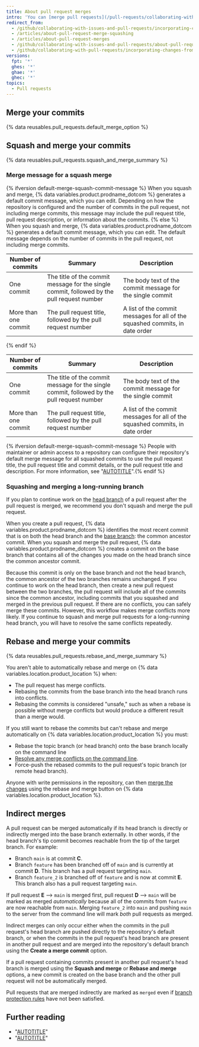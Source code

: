 ```yaml
---
title: About pull request merges
intro: 'You can [merge pull requests](/pull-requests/collaborating-with-pull-requests/incorporating-changes-from-a-pull-request/merging-a-pull-request) by retaining all the commits in a feature branch, squashing all commits into a single commit, or by rebasing individual commits from the `head` branch onto the `base` branch.'
redirect_from:
  - /github/collaborating-with-issues-and-pull-requests/incorporating-changes-from-a-pull-request/about-pull-request-merges
  - /articles/about-pull-request-merge-squashing
  - /articles/about-pull-request-merges
  - /github/collaborating-with-issues-and-pull-requests/about-pull-request-merges
  - /github/collaborating-with-pull-requests/incorporating-changes-from-a-pull-request/about-pull-request-merges
versions:
  fpt: '*'
  ghes: '*'
  ghae: '*'
  ghec: '*'
topics:
  - Pull requests
---
```

## Merge your commits

{% data reusables.pull_requests.default_merge_option %}

## Squash and merge your commits

{% data reusables.pull_requests.squash_and_merge_summary %}

### Merge message for a squash merge

{% ifversion default-merge-squash-commit-message %}
When you squash and merge, {% data variables.product.prodname_dotcom %} generates a default commit message, which you can edit. Depending on how the repository is configured and the number of commits in the pull request, not including merge commits, this message may include the pull request title, pull request description, or information about the commits.
{% else %}
When you squash and merge, {% data variables.product.prodname_dotcom %} generates a default commit message, which you can edit. The default message depends on the number of commits in the pull request, not including merge commits.

Number of commits | Summary | Description |
----------------- | ------- | ----------- |
One commit | The title of the commit message for the single commit, followed by the pull request number | The body text of the commit message for the single commit
More than one commit | The pull request title, followed by the pull request number | A list of the commit messages for all of the squashed commits, in date order
{% endif %}

Number of commits | Summary | Description |
----------------- | ------- | ----------- |
One commit | The title of the commit message for the single commit, followed by the pull request number | The body text of the commit message for the single commit
More than one commit | The pull request title, followed by the pull request number | A list of the commit messages for all of the squashed commits, in date order

{% ifversion default-merge-squash-commit-message %}
People with maintainer or admin access to a repository can configure their repository's default merge message for all squashed commits to use the pull request title, the pull request title and commit details, or the pull request title and description. For more information, see "[AUTOTITLE](/repositories/configuring-branches-and-merges-in-your-repository/configuring-pull-request-merges/configuring-commit-squashing-for-pull-requests)".{% endif %}

### Squashing and merging a long-running branch

If you plan to continue work on the [head branch](/get-started/quickstart/github-glossary#head-branch) of a pull request after the pull request is merged, we recommend you don't squash and merge the pull request.

When you create a pull request, {% data variables.product.prodname_dotcom %} identifies the most recent commit that is on both the head branch and the [base branch](/get-started/quickstart/github-glossary#base-branch): the common ancestor commit. When you squash and merge the pull request, {% data variables.product.prodname_dotcom %} creates a commit on the base branch that contains all of the changes you made on the head branch since the common ancestor commit.

Because this commit is only on the base branch and not the head branch, the common ancestor of the two branches remains unchanged. If you continue to work on the head branch, then create a new pull request between the two branches, the pull request will include all of the commits since the common ancestor, including commits that you squashed and merged in the previous pull request. If there are no conflicts, you can safely merge these commits. However, this workflow makes merge conflicts more likely. If you continue to squash and merge pull requests for a long-running head branch, you will have to resolve the same conflicts repeatedly.

## Rebase and merge your commits

{% data reusables.pull_requests.rebase_and_merge_summary %}

You aren't able to automatically rebase and merge on {% data variables.location.product_location %} when:
- The pull request has merge conflicts.
- Rebasing the commits from the base branch into the head branch runs into conflicts.
- Rebasing the commits is considered "unsafe," such as when a rebase is possible without merge conflicts but would produce a different result than a merge would.

If you still want to rebase the commits but can't rebase and merge automatically on {% data variables.location.product_location %} you must:
- Rebase the topic branch (or head branch) onto the base branch locally on the command line
- [Resolve any merge conflicts on the command line](/pull-requests/collaborating-with-pull-requests/addressing-merge-conflicts/resolving-a-merge-conflict-using-the-command-line).
- Force-push the rebased commits to the pull request's topic branch (or remote head branch).

Anyone with write permissions in the repository, can then [merge the changes](/pull-requests/collaborating-with-pull-requests/incorporating-changes-from-a-pull-request/merging-a-pull-request) using the rebase and merge button on {% data variables.location.product_location %}.

## Indirect merges

A pull request can be merged automatically if its head branch is directly or indirectly merged into the base branch externally. In other words, if the head branch's tip commit becomes reachable from the tip of the target branch. For example:

- Branch `main` is at commit **C**.
- Branch `feature` has been branched off of `main` and is currently at commit **D**. This branch has a pull request targeting `main`.
- Branch `feature_2` is branched off of `feature` and is now at commit **E**. This branch also has a pull request targeting `main`.

If pull request **E** --> `main` is merged first, pull request **D** --> `main` will be marked as merged _automatically_ because all of the commits from `feature` are now reachable from `main`. Merging `feature_2` into `main` and pushing `main` to the server from the command line will mark _both_ pull requests as merged.

Indirect merges can only occur either when the commits in the pull request's head branch are pushed directly to the repository's default branch, or when the commits in the pull request's head branch are present in another pull request and are merged into the repository's default branch using the **Create a merge commit** option.

If a pull request containing commits present in another pull request's head branch is merged using the **Squash and merge** or **Rebase and merge** options, a new commit is created on the base branch and the other pull request will not be automatically merged.

Pull requests that are merged indirectly are marked as `merged` even if [branch protection rules](/repositories/configuring-branches-and-merges-in-your-repository/managing-protected-branches/about-protected-branches#about-branch-protection-rules) have not been satisfied.

## Further reading

- "[AUTOTITLE](/pull-requests/collaborating-with-pull-requests/proposing-changes-to-your-work-with-pull-requests/about-pull-requests)"
- "[AUTOTITLE](/pull-requests/collaborating-with-pull-requests/addressing-merge-conflicts)"
